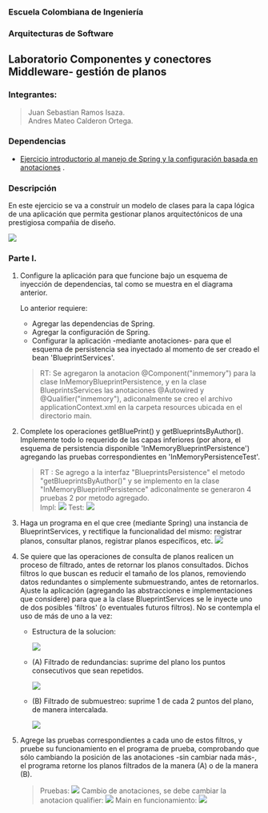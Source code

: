 ### Escuela Colombiana de Ingeniería

### Arquitecturas de Software

## Laboratorio Componentes y conectores  Middleware- gestión de planos

### Integrantes:

> Juan Sebastian Ramos Isaza.\
> Andres Mateo Calderon Ortega.

### Dependencias

* [Ejercicio introductorio al manejo de Spring y la configuración basada en anotaciones](https://github.com/ARSW-ECI-beta/DIP_DI-SPRING_JAVA-GRAMMAR_CHECKER)
  .

### Descripción

En este ejercicio se va a construír un modelo de clases para la capa lógica de una aplicación que permita gestionar
planos arquitectónicos de una prestigiosa compañia de diseño.

![](img/ClassDiagram1.png)

### Parte I.

1. Configure la aplicación para que funcione bajo un esquema de inyección de dependencias, tal como se muestra en el
   diagrama anterior.

   Lo anterior requiere:

    * Agregar las dependencias de Spring.
    * Agregar la configuración de Spring.
    * Configurar la aplicación -mediante anotaciones- para que el esquema de persistencia sea inyectado al momento de
      ser creado el bean 'BlueprintServices'.

   > RT: Se agregaron la anotacion @Component("inmemory") para la clase InMemoryBlueprintPersistence, y en la clase BlueprintsServices
   > las anotaciones @Autowired y @Qualifier("inmemory"), adiconalmente se creo el archivo applicationContext.xml en la carpeta
   > resources ubicada en el directorio main.

2. Complete los operaciones getBluePrint() y getBlueprintsByAuthor(). Implemente todo lo requerido de las capas
   inferiores
   (por ahora, el esquema de persistencia disponible 'InMemoryBlueprintPersistence') agregando las pruebas
   correspondientes en 'InMemoryPersistenceTest'.

   > RT : Se agrego a la interfaz "BlueprintsPersistence" el metodo "getBlueprintsByAuthor()" y se implemento en la clase
   > "InMemoryBlueprintPersistence" adiconalmente se generaron 4 pruebas 2 por metodo agregado.\
   > Impl:
   > ![](./img/punto2_impl.PNG)
   > Test:
   > ![](./img/punto2_test.PNG)

3. Haga un programa en el que cree (mediante Spring) una instancia de BlueprintServices, y rectifique la funcionalidad
   del mismo: registrar planos, consultar planos, registrar planos específicos, etc.
   ![](./img/punto3.PNG)
4. Se quiere que las operaciones de consulta de planos realicen un proceso de filtrado, antes de retornar los planos
   consultados. Dichos filtros lo que buscan es reducir el tamaño de los planos, removiendo datos redundantes o
   simplemente submuestrando, antes de retornarlos. Ajuste la aplicación (agregando las abstracciones e implementaciones
   que considere) para que a la clase BlueprintServices se le inyecte uno de dos posibles 'filtros' (o eventuales
   futuros filtros). No se contempla el uso de más de uno a la vez:

    * Estructura de la solucion:

      ![](./img/punto4_estructura.PNG)
    * (A) Filtrado de redundancias: suprime del plano los puntos consecutivos que sean repetidos.

      ![](./img/punto4_filtro_A.PNG)

    * (B) Filtrado de submuestreo: suprime 1 de cada 2 puntos del plano, de manera intercalada.

      ![](./img/punto4_filtro_B.PNG)

5. Agrege las pruebas correspondientes a cada uno de estos filtros, y pruebe su funcionamiento en el programa de prueba,
   comprobando que sólo cambiando la posición de las anotaciones -sin cambiar nada más-, el programa retorne los planos
   filtrados de la manera (A) o de la manera (B).
   > Pruebas:
   > ![](./img/punto5_Pruebas.PNG)
   > Cambio de anotaciones, se debe cambiar la anotacion qualifier:
   > ![](./img/punto5_qualifier.PNG)
   > Main en funcionamiento:
   > ![](./img/punto5_corriendo.PNG)
